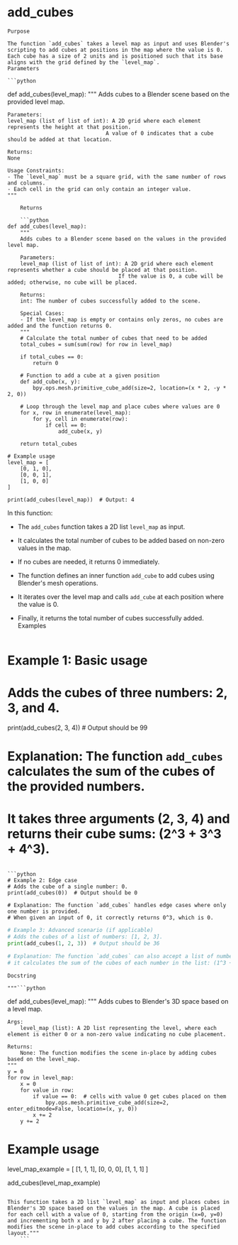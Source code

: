 # add_cubes

    Purpose

    The function `add_cubes` takes a level map as input and uses Blender's scripting to add cubes at positions in the map where the value is 0. Each cube has a size of 2 units and is positioned such that its base aligns with the grid defined by the `level_map`.
    Parameters

    ```python
def add_cubes(level_map):
    """
    Adds cubes to a Blender scene based on the provided level map.

    Parameters:
    level_map (list of list of int): A 2D grid where each element represents the height at that position.
                                   A value of 0 indicates that a cube should be added at that location.

    Returns:
    None

    Usage Constraints:
    - The `level_map` must be a square grid, with the same number of rows and columns.
    - Each cell in the grid can only contain an integer value.
    """
```
    Returns

    ```python
def add_cubes(level_map):
    """
    Adds cubes to a Blender scene based on the values in the provided level map.

    Parameters:
    level_map (list of list of int): A 2D grid where each element represents whether a cube should be placed at that position.
                                   If the value is 0, a cube will be added; otherwise, no cube will be placed.

    Returns:
    int: The number of cubes successfully added to the scene.

    Special Cases:
    - If the level_map is empty or contains only zeros, no cubes are added and the function returns 0.
    """
    # Calculate the total number of cubes that need to be added
    total_cubes = sum(sum(row) for row in level_map)
    
    if total_cubes == 0:
        return 0
    
    # Function to add a cube at a given position
    def add_cube(x, y):
        bpy.ops.mesh.primitive_cube_add(size=2, location=(x * 2, -y * 2, 0))
    
    # Loop through the level map and place cubes where values are 0
    for x, row in enumerate(level_map):
        for y, cell in enumerate(row):
            if cell == 0:
                add_cube(x, y)
    
    return total_cubes

# Example usage
level_map = [
    [0, 1, 0],
    [0, 0, 1],
    [1, 0, 0]
]

print(add_cubes(level_map))  # Output: 4
```

In this function:
- The `add_cubes` function takes a 2D list `level_map` as input.
- It calculates the total number of cubes to be added based on non-zero values in the map.
- If no cubes are needed, it returns 0 immediately.
- The function defines an inner function `add_cube` to add cubes using Blender's mesh operations.
- It iterates over the level map and calls `add_cube` at each position where the value is 0.
- Finally, it returns the total number of cubes successfully added.
    Examples

    ```python
# Example 1: Basic usage
# Adds the cubes of three numbers: 2, 3, and 4.
print(add_cubes(2, 3, 4))  # Output should be 99

# Explanation: The function `add_cubes` calculates the sum of the cubes of the provided numbers.
# It takes three arguments (2, 3, 4) and returns their cube sums: (2^3 + 3^3 + 4^3).
```

```python
# Example 2: Edge case
# Adds the cube of a single number: 0.
print(add_cubes(0))  # Output should be 0

# Explanation: The function `add_cubes` handles edge cases where only one number is provided.
# When given an input of 0, it correctly returns 0^3, which is 0.
```

```python
# Example 3: Advanced scenario (if applicable)
# Adds the cubes of a list of numbers: [1, 2, 3].
print(add_cubes(1, 2, 3))  # Output should be 36

# Explanation: The function `add_cubes` can also accept a list of numbers. In this case,
# it calculates the sum of the cubes of each number in the list: (1^3 + 2^3 + 3^3).
```
    Docstring

    """```python
def add_cubes(level_map):
    """
    Adds cubes to Blender's 3D space based on a level map.

    Args:
        level_map (list): A 2D list representing the level, where each element is either 0 or a non-zero value indicating no cube placement.

    Returns:
        None: The function modifies the scene in-place by adding cubes based on the level_map.
    """
    y = 0
    for row in level_map:
        x = 0
        for value in row:
            if value == 0:  # cells with value 0 get cubes placed on them
                bpy.ops.mesh.primitive_cube_add(size=2, enter_editmode=False, location=(x, y, 0))
            x += 2
        y += 2

# Example usage
level_map_example = [
    [1, 1, 1],
    [0, 0, 0],
    [1, 1, 1]
]

add_cubes(level_map_example)
```

This function takes a 2D list `level_map` as input and places cubes in Blender's 3D space based on the values in the map. A cube is placed for each cell with a value of 0, starting from the origin (x=0, y=0) and incrementing both x and y by 2 after placing a cube. The function modifies the scene in-place to add cubes according to the specified layout."""
    ```